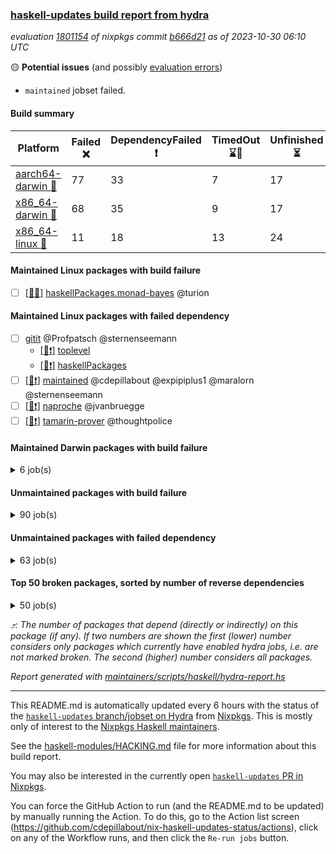 ### [haskell-updates build report from hydra](https://hydra.nixos.org/jobset/nixpkgs/haskell-updates)
*evaluation [1801154](https://hydra.nixos.org/eval/1801154) of nixpkgs commit [b666d21](https://github.com/NixOS/nixpkgs/commits/b666d2178c64589bffaf78f8b273f5ad12eada80) as of 2023-10-30 06:10 UTC*

:yellow_circle: **Potential issues** (and possibly [evaluation errors](https://hydra.nixos.org/jobset/nixpkgs/haskell-updates))
  * `maintained` jobset failed.

#### Build summary

 | Platform | Failed :x: | DependencyFailed :heavy_exclamation_mark: | TimedOut :hourglass::no_entry_sign: | Unfinished :hourglass_flowing_sand: | Success :heavy_check_mark: | 
 | --- | --- | --- | --- | --- | --- | 
 | [aarch64-darwin :green_apple:](https://hydra.nixos.org/eval/1801154?filter=.aarch64-darwin) | 77 | 33 | 7 | 17 | 6624 | 
 | [x86_64-darwin :apple:](https://hydra.nixos.org/eval/1801154?filter=.x86_64-darwin) | 68 | 35 | 9 | 17 | 6647 | 
 | [x86_64-linux :penguin:](https://hydra.nixos.org/eval/1801154?filter=.x86_64-linux) | 11 | 18 | 13 | 24 | 6811 | 
#### Maintained Linux packages with build failure
- [ ] [[:penguin::x:]](https://hydra.nixos.org/build/239250533) [haskellPackages.monad-bayes](https://hydra.nixos.org/eval/1801154?filter=haskellPackages.monad-bayes) @turion
#### Maintained Linux packages with failed dependency
- [ ] [gitit](https://hydra.nixos.org/eval/1801154?filter=gitit) @Profpatsch @sternenseemann
  - [[:penguin::heavy_exclamation_mark:]](https://hydra.nixos.org/build/239250557) [toplevel](https://hydra.nixos.org/eval/1801154?filter=gitit)
  - [[:penguin::heavy_exclamation_mark:]](https://hydra.nixos.org/build/239244074) [haskellPackages](https://hydra.nixos.org/eval/1801154?filter=haskellPackages.gitit)
- [ ] [[:penguin::heavy_exclamation_mark:]](https://hydra.nixos.org/build/239734812) [maintained](https://hydra.nixos.org/eval/1801154?filter=maintained) @cdepillabout @expipiplus1 @maralorn @sternenseemann
- [ ] [[:penguin::heavy_exclamation_mark:]](https://hydra.nixos.org/build/239244682) [naproche](https://hydra.nixos.org/eval/1801154?filter=naproche) @jvanbruegge
- [ ] [[:penguin::heavy_exclamation_mark:]](https://hydra.nixos.org/build/239255903) [tamarin-prover](https://hydra.nixos.org/eval/1801154?filter=tamarin-prover) @thoughtpolice
#### Maintained Darwin packages with build failure
<details><summary>6 job(s) </summary>

- [ ] [[:green_apple::x:]](https://hydra.nixos.org/build/239264837) [[:apple::heavy_check_mark:]](https://hydra.nixos.org/build/239245926) [arion](https://hydra.nixos.org/eval/1801154?filter=arion) @roberth
- [ ] [[:green_apple::x:]](https://hydra.nixos.org/build/239250116) [[:apple::x:]](https://hydra.nixos.org/build/239250830) [haskellPackages.gcodehs](https://hydra.nixos.org/eval/1801154?filter=haskellPackages.gcodehs) @sorki
- [ ] [gitit](https://hydra.nixos.org/eval/1801154?filter=gitit) @Profpatsch @sternenseemann
  - [[:green_apple::x:]](https://hydra.nixos.org/build/239251261) [[:apple::heavy_check_mark:]](https://hydra.nixos.org/build/239258617) [toplevel](https://hydra.nixos.org/eval/1801154?filter=gitit)
  - [[:green_apple::heavy_check_mark:]](https://hydra.nixos.org/build/239248358) [[:apple::heavy_check_mark:]](https://hydra.nixos.org/build/239252421) [haskellPackages](https://hydra.nixos.org/eval/1801154?filter=haskellPackages.gitit)
- [ ] [[:green_apple::x:]](https://hydra.nixos.org/build/239251420) [[:apple::x:]](https://hydra.nixos.org/build/239259851) [haskellPackages.monad-bayes](https://hydra.nixos.org/eval/1801154?filter=haskellPackages.monad-bayes) @turion
</details>

#### Unmaintained packages with build failure
<details><summary>90 job(s) </summary>

- [ ] [[:green_apple::heavy_check_mark:]](https://hydra.nixos.org/build/239259392) [[:apple::heavy_check_mark:]](https://hydra.nixos.org/build/239260923) [[:penguin::x:]](https://hydra.nixos.org/build/239248705) [haskellPackages.threads](https://hydra.nixos.org/eval/1801154?filter=haskellPackages.threads)  :arrow_heading_up: 13 | 69
- [ ] [[:green_apple::x:]](https://hydra.nixos.org/build/239262125) [[:apple::x:]](https://hydra.nixos.org/build/239262410) [[:penguin::heavy_check_mark:]](https://hydra.nixos.org/build/239250197) [haskellPackages.di-core](https://hydra.nixos.org/eval/1801154?filter=haskellPackages.di-core)  :arrow_heading_up: 7 | 12
- [ ] [[:green_apple::x:]](https://hydra.nixos.org/build/239259018) [[:apple::x:]](https://hydra.nixos.org/build/239264583) [[:penguin::heavy_check_mark:]](https://hydra.nixos.org/build/239253255) [haskellPackages.fmt](https://hydra.nixos.org/eval/1801154?filter=haskellPackages.fmt)  :arrow_heading_up: 6 | 24
- [ ] [[:green_apple::heavy_check_mark:]](https://hydra.nixos.org/build/239245939) [[:apple::x:]](https://hydra.nixos.org/build/239257693) [[:penguin::heavy_check_mark:]](https://hydra.nixos.org/build/239244027) [haskellPackages.HaTeX](https://hydra.nixos.org/eval/1801154?filter=haskellPackages.HaTeX)  :arrow_heading_up: 3 | 13
- [ ] [[:green_apple::x:]](https://hydra.nixos.org/build/239256962) [[:apple::x:]](https://hydra.nixos.org/build/239262187) [[:penguin::hourglass::no_entry_sign:]](https://hydra.nixos.org/build/239262928) [haskellPackages.rose-trees](https://hydra.nixos.org/eval/1801154?filter=haskellPackages.rose-trees)  :arrow_heading_up: 1 | 4
- [ ] [[:green_apple::x:]](https://hydra.nixos.org/build/239257729) [[:apple::hourglass::no_entry_sign:]](https://hydra.nixos.org/build/239246218) [[:penguin::heavy_check_mark:]](https://hydra.nixos.org/build/239263542) [haskellPackages.telegram-bot-api](https://hydra.nixos.org/eval/1801154?filter=haskellPackages.telegram-bot-api)  :arrow_heading_up: 1 | 4
- [ ] [[:green_apple::x:]](https://hydra.nixos.org/build/239248158) [[:apple::x:]](https://hydra.nixos.org/build/239248141) [[:penguin::heavy_check_mark:]](https://hydra.nixos.org/build/239255584) [haskellPackages.posix-socket](https://hydra.nixos.org/eval/1801154?filter=haskellPackages.posix-socket)  :arrow_heading_up: 1 | 2
- [ ] [[:green_apple::x:]](https://hydra.nixos.org/build/239254660) [[:apple::x:]](https://hydra.nixos.org/build/239247923) [[:penguin::heavy_check_mark:]](https://hydra.nixos.org/build/239243977) [haskellPackages.postgresql-syntax](https://hydra.nixos.org/eval/1801154?filter=haskellPackages.postgresql-syntax)  :arrow_heading_up: 1 | 2
- [ ] [[:green_apple::x:]](https://hydra.nixos.org/build/239260438) [[:apple::x:]](https://hydra.nixos.org/build/239261068) [[:penguin::heavy_check_mark:]](https://hydra.nixos.org/build/239251834) [haskellPackages.async-refresh](https://hydra.nixos.org/eval/1801154?filter=haskellPackages.async-refresh)  :arrow_heading_up: 1 | 1
- [ ] [[:green_apple::x:]](https://hydra.nixos.org/build/239261586) [[:apple::x:]](https://hydra.nixos.org/build/239259395) [[:penguin::heavy_check_mark:]](https://hydra.nixos.org/build/239263612) [haskellPackages.gi-gdkx11](https://hydra.nixos.org/eval/1801154?filter=haskellPackages.gi-gdkx11)  :arrow_heading_up: 1 | 1
- [ ] [[:green_apple::x:]](https://hydra.nixos.org/build/239248592) [[:apple::x:]](https://hydra.nixos.org/build/239247650) [[:penguin::heavy_check_mark:]](https://hydra.nixos.org/build/239256827) [haskellPackages.openal-ffi](https://hydra.nixos.org/eval/1801154?filter=haskellPackages.openal-ffi)  :arrow_heading_up: 1 | 1
- [ ] [[:green_apple::x:]](https://hydra.nixos.org/build/239261521) [[:apple::x:]](https://hydra.nixos.org/build/239247319) [[:penguin::heavy_check_mark:]](https://hydra.nixos.org/build/239248785) [haskellPackages.sequence-formats](https://hydra.nixos.org/eval/1801154?filter=haskellPackages.sequence-formats)  :arrow_heading_up: 1 | 1
- [ ] [[:green_apple::x:]](https://hydra.nixos.org/build/239257337) [[:apple::x:]](https://hydra.nixos.org/build/239255500) [[:penguin::heavy_check_mark:]](https://hydra.nixos.org/build/239245252) [haskellPackages.sym](https://hydra.nixos.org/eval/1801154?filter=haskellPackages.sym)  :arrow_heading_up: 1 | 1
- [ ] [[:green_apple::x:]](https://hydra.nixos.org/build/239264564) [[:apple::heavy_check_mark:]](https://hydra.nixos.org/build/239263650) [[:penguin::heavy_check_mark:]](https://hydra.nixos.org/build/239249826) [haskellPackages.hw-simd](https://hydra.nixos.org/eval/1801154?filter=haskellPackages.hw-simd)  :arrow_heading_up: 0 | 8
- [ ] [[:green_apple::x:]](https://hydra.nixos.org/build/239258007) [[:apple::x:]](https://hydra.nixos.org/build/239262191) [[:penguin::heavy_check_mark:]](https://hydra.nixos.org/build/239253474) [haskellPackages.pipes-zlib](https://hydra.nixos.org/eval/1801154?filter=haskellPackages.pipes-zlib)  :arrow_heading_up: 0 | 5
- [ ] [[:green_apple::x:]](https://hydra.nixos.org/build/239244113) [[:apple::x:]](https://hydra.nixos.org/build/239255094) [[:penguin::heavy_check_mark:]](https://hydra.nixos.org/build/239253745) [haskellPackages.error-codes](https://hydra.nixos.org/eval/1801154?filter=haskellPackages.error-codes)  :arrow_heading_up: 0 | 3
- [ ] [[:green_apple::x:]](https://hydra.nixos.org/build/239250135) [[:apple::heavy_check_mark:]](https://hydra.nixos.org/build/239258026) [[:penguin::heavy_check_mark:]](https://hydra.nixos.org/build/239246275) [haskellPackages.folds](https://hydra.nixos.org/eval/1801154?filter=haskellPackages.folds)  :arrow_heading_up: 0 | 3
- [ ] [[:green_apple::x:]](https://hydra.nixos.org/build/239260486) [[:apple::heavy_check_mark:]](https://hydra.nixos.org/build/239249070) [[:penguin::heavy_check_mark:]](https://hydra.nixos.org/build/239245677) [haskellPackages.picosat](https://hydra.nixos.org/eval/1801154?filter=haskellPackages.picosat)  :arrow_heading_up: 0 | 3
- [ ] [[:green_apple::x:]](https://hydra.nixos.org/build/239264193) [[:apple::heavy_check_mark:]](https://hydra.nixos.org/build/239243893) [[:penguin::heavy_check_mark:]](https://hydra.nixos.org/build/239259286) [haskellPackages.LibZip](https://hydra.nixos.org/eval/1801154?filter=haskellPackages.LibZip)  :arrow_heading_up: 0 | 2
- [ ] [[:green_apple::x:]](https://hydra.nixos.org/build/239260572) [[:apple::heavy_check_mark:]](https://hydra.nixos.org/build/239253196) [[:penguin::heavy_check_mark:]](https://hydra.nixos.org/build/239264185) [haskellPackages.rocksdb-haskell](https://hydra.nixos.org/eval/1801154?filter=haskellPackages.rocksdb-haskell)  :arrow_heading_up: 0 | 2
- [ ] [[:green_apple::x:]](https://hydra.nixos.org/build/239260122) [[:apple::x:]](https://hydra.nixos.org/build/239253110) [[:penguin::heavy_check_mark:]](https://hydra.nixos.org/build/239254747) [haskellPackages.diagrams-html5](https://hydra.nixos.org/eval/1801154?filter=haskellPackages.diagrams-html5)  :arrow_heading_up: 0 | 1
- [ ] [[:green_apple::x:]](https://hydra.nixos.org/build/239246534) [[:apple::x:]](https://hydra.nixos.org/build/239252502) [[:penguin::x:]](https://hydra.nixos.org/build/239249292) [haskellPackages.extensions](https://hydra.nixos.org/eval/1801154?filter=haskellPackages.extensions)  :arrow_heading_up: 0 | 1
- [ ] [[:green_apple::x:]](https://hydra.nixos.org/build/239259389) [[:apple::x:]](https://hydra.nixos.org/build/239256341) [[:penguin::heavy_check_mark:]](https://hydra.nixos.org/build/239264950) [haskellPackages.hamid](https://hydra.nixos.org/eval/1801154?filter=haskellPackages.hamid)  :arrow_heading_up: 0 | 1
- [ ] [[:green_apple::heavy_check_mark:]](https://hydra.nixos.org/build/239247004) [[:apple::x:]](https://hydra.nixos.org/build/239255032) [[:penguin::heavy_check_mark:]](https://hydra.nixos.org/build/239260226) [haskellPackages.hmatrix-morpheus](https://hydra.nixos.org/eval/1801154?filter=haskellPackages.hmatrix-morpheus)  :arrow_heading_up: 0 | 1
- [ ] [[:green_apple::x:]](https://hydra.nixos.org/build/239244557) [[:apple::x:]](https://hydra.nixos.org/build/239256506) [[:penguin::heavy_check_mark:]](https://hydra.nixos.org/build/239250026) [haskellPackages.huckleberry](https://hydra.nixos.org/eval/1801154?filter=haskellPackages.huckleberry)  :arrow_heading_up: 0 | 1
- [ ] [[:green_apple::x:]](https://hydra.nixos.org/build/239258089) [[:apple::x:]](https://hydra.nixos.org/build/239246890) [[:penguin::heavy_check_mark:]](https://hydra.nixos.org/build/239253574) [haskellPackages.om-time](https://hydra.nixos.org/eval/1801154?filter=haskellPackages.om-time)  :arrow_heading_up: 0 | 1
- [ ] [[:green_apple::x:]](https://hydra.nixos.org/build/239259246) [[:apple::x:]](https://hydra.nixos.org/build/239250953) [[:penguin::heavy_check_mark:]](https://hydra.nixos.org/build/239248834) [haskellPackages.select](https://hydra.nixos.org/eval/1801154?filter=haskellPackages.select)  :arrow_heading_up: 0 | 1
- [ ] [[:green_apple::x:]](https://hydra.nixos.org/build/239246851) [[:apple::x:]](https://hydra.nixos.org/build/239261323) [[:penguin::heavy_check_mark:]](https://hydra.nixos.org/build/239262697) [haskellPackages.sysinfo](https://hydra.nixos.org/eval/1801154?filter=haskellPackages.sysinfo)  :arrow_heading_up: 0 | 1
- [ ] [[:green_apple::x:]](https://hydra.nixos.org/build/239251350) [[:apple::x:]](https://hydra.nixos.org/build/239247935) [[:penguin::x:]](https://hydra.nixos.org/build/239246414) [haskellPackages.Flint2](https://hydra.nixos.org/eval/1801154?filter=haskellPackages.Flint2) 
- [ ] [[:green_apple::heavy_check_mark:]](https://hydra.nixos.org/build/239248908) [[:apple::x:]](https://hydra.nixos.org/build/239257514) [[:penguin::heavy_check_mark:]](https://hydra.nixos.org/build/239264170) [haskellPackages.FractalArt](https://hydra.nixos.org/eval/1801154?filter=haskellPackages.FractalArt) 
- [ ] [[:green_apple::x:]](https://hydra.nixos.org/build/239252965) [[:apple::x:]](https://hydra.nixos.org/build/239246078) [[:penguin::x:]](https://hydra.nixos.org/build/239252884) [haskellPackages.agda2hs](https://hydra.nixos.org/eval/1801154?filter=haskellPackages.agda2hs) 
- [ ] [[:green_apple::x:]](https://hydra.nixos.org/build/239256068) [[:apple::x:]](https://hydra.nixos.org/build/239243890) [[:penguin::x:]](https://hydra.nixos.org/build/239247619) [haskellPackages.agda2train](https://hydra.nixos.org/eval/1801154?filter=haskellPackages.agda2train) 
- [ ] [[:green_apple::x:]](https://hydra.nixos.org/build/239251520) [[:apple::x:]](https://hydra.nixos.org/build/239256780) [[:penguin::heavy_check_mark:]](https://hydra.nixos.org/build/239251606) [haskellPackages.al](https://hydra.nixos.org/eval/1801154?filter=haskellPackages.al) 
- [ ] [[:green_apple::x:]](https://hydra.nixos.org/build/239262244) [[:apple::heavy_check_mark:]](https://hydra.nixos.org/build/239251854) [[:penguin::heavy_check_mark:]](https://hydra.nixos.org/build/239264469) [haskellPackages.dominion](https://hydra.nixos.org/eval/1801154?filter=haskellPackages.dominion) 
- [ ] [[:green_apple::x:]](https://hydra.nixos.org/build/239265015) [[:apple::x:]](https://hydra.nixos.org/build/239246102) [[:penguin::heavy_check_mark:]](https://hydra.nixos.org/build/239254850) [haskellPackages.env-extra](https://hydra.nixos.org/eval/1801154?filter=haskellPackages.env-extra) 
- [ ] [[:green_apple::x:]](https://hydra.nixos.org/build/239259612) [[:apple::x:]](https://hydra.nixos.org/build/239259668) [[:penguin::heavy_check_mark:]](https://hydra.nixos.org/build/239260761) [haskellPackages.epub-metadata](https://hydra.nixos.org/eval/1801154?filter=haskellPackages.epub-metadata) 
- [ ] [[:green_apple::x:]](https://hydra.nixos.org/build/239246623) [[:apple::heavy_check_mark:]](https://hydra.nixos.org/build/239254019) [[:penguin::heavy_check_mark:]](https://hydra.nixos.org/build/239258360) [haskellPackages.executable-hash](https://hydra.nixos.org/eval/1801154?filter=haskellPackages.executable-hash) 
- [ ] [[:green_apple::x:]](https://hydra.nixos.org/build/239254414) [[:apple::x:]](https://hydra.nixos.org/build/239251675) [[:penguin::heavy_check_mark:]](https://hydra.nixos.org/build/239247374) [haskellPackages.exinst-base](https://hydra.nixos.org/eval/1801154?filter=haskellPackages.exinst-base) 
- [ ] [[:green_apple::x:]](https://hydra.nixos.org/build/239262643) [[:apple::x:]](https://hydra.nixos.org/build/239257718) [[:penguin::heavy_check_mark:]](https://hydra.nixos.org/build/239252798) [haskellPackages.float128](https://hydra.nixos.org/eval/1801154?filter=haskellPackages.float128) 
- [ ] [[:green_apple::x:]](https://hydra.nixos.org/build/239248353) [[:apple::x:]](https://hydra.nixos.org/build/239250817) [[:penguin::heavy_check_mark:]](https://hydra.nixos.org/build/239247037) [haskellPackages.fudgets](https://hydra.nixos.org/eval/1801154?filter=haskellPackages.fudgets) 
- [ ] [[:green_apple::x:]](https://hydra.nixos.org/build/239246125) [[:apple::x:]](https://hydra.nixos.org/build/239263656) [[:penguin::heavy_check_mark:]](https://hydra.nixos.org/build/239247138) [haskellPackages.genvalidity-dirforest](https://hydra.nixos.org/eval/1801154?filter=haskellPackages.genvalidity-dirforest) 
- [ ] [[:green_apple::x:]](https://hydra.nixos.org/build/239250397) [[:apple::heavy_check_mark:]](https://hydra.nixos.org/build/239251784) [[:penguin::heavy_check_mark:]](https://hydra.nixos.org/build/239264691) [haskellPackages.genvalidity-sydtest-hashable](https://hydra.nixos.org/eval/1801154?filter=haskellPackages.genvalidity-sydtest-hashable) 
- [ ] [ghc-tags](https://hydra.nixos.org/eval/1801154?filter=ghc-tags) 
  - [[:green_apple::heavy_check_mark:]](https://hydra.nixos.org/build/239253038) [[:apple::heavy_check_mark:]](https://hydra.nixos.org/build/239255226) [[:penguin::heavy_check_mark:]](https://hydra.nixos.org/build/239261683) [haskell.packages.ghc8107](https://hydra.nixos.org/eval/1801154?filter=haskell.packages.ghc8107.ghc-tags)
  - [[:green_apple::x:]](https://hydra.nixos.org/build/239246273) [[:apple::x:]](https://hydra.nixos.org/build/239263999) [[:penguin::x:]](https://hydra.nixos.org/build/239244589) [haskell.packages.ghc902](https://hydra.nixos.org/eval/1801154?filter=haskell.packages.ghc902.ghc-tags)
  - [[:green_apple::heavy_check_mark:]](https://hydra.nixos.org/build/239260586) [[:apple::heavy_check_mark:]](https://hydra.nixos.org/build/239247401) [[:penguin::heavy_check_mark:]](https://hydra.nixos.org/build/239256416) [haskell.packages.ghc924](https://hydra.nixos.org/eval/1801154?filter=haskell.packages.ghc924.ghc-tags)
  - [[:green_apple::heavy_check_mark:]](https://hydra.nixos.org/build/239256086) [[:apple::heavy_check_mark:]](https://hydra.nixos.org/build/239257364) [[:penguin::heavy_check_mark:]](https://hydra.nixos.org/build/239246751) [haskell.packages.ghc925](https://hydra.nixos.org/eval/1801154?filter=haskell.packages.ghc925.ghc-tags)
  - [[:green_apple::heavy_check_mark:]](https://hydra.nixos.org/build/239261603) [[:apple::heavy_check_mark:]](https://hydra.nixos.org/build/239262402) [[:penguin::heavy_check_mark:]](https://hydra.nixos.org/build/239253647) [haskell.packages.ghc926](https://hydra.nixos.org/eval/1801154?filter=haskell.packages.ghc926.ghc-tags)
  - [[:green_apple::heavy_check_mark:]](https://hydra.nixos.org/build/239253094) [[:apple::heavy_check_mark:]](https://hydra.nixos.org/build/239257469) [[:penguin::heavy_check_mark:]](https://hydra.nixos.org/build/239264602) [haskell.packages.ghc927](https://hydra.nixos.org/eval/1801154?filter=haskell.packages.ghc927.ghc-tags)
  - [[:green_apple::heavy_check_mark:]](https://hydra.nixos.org/build/239261771) [[:apple::heavy_check_mark:]](https://hydra.nixos.org/build/239258379) [[:penguin::heavy_check_mark:]](https://hydra.nixos.org/build/239249363) [haskell.packages.ghc928](https://hydra.nixos.org/eval/1801154?filter=haskell.packages.ghc928.ghc-tags)
  - [[:green_apple::hourglass_flowing_sand:]](https://hydra.nixos.org/build/239734879) [[:apple::hourglass_flowing_sand:]](https://hydra.nixos.org/build/239734863) [[:penguin::hourglass_flowing_sand:]](https://hydra.nixos.org/build/239734846) [haskell.packages.ghc962](https://hydra.nixos.org/eval/1801154?filter=haskell.packages.ghc962.ghc-tags)
  - [[:green_apple::hourglass_flowing_sand:]](https://hydra.nixos.org/build/239734838) [[:apple::hourglass_flowing_sand:]](https://hydra.nixos.org/build/239734852) [[:penguin::hourglass_flowing_sand:]](https://hydra.nixos.org/build/239734839) [haskell.packages.ghc963](https://hydra.nixos.org/eval/1801154?filter=haskell.packages.ghc963.ghc-tags)
- [ ] [[:penguin::x:]](https://hydra.nixos.org/build/239685049) [haskellPackages.gi-adwaita](https://hydra.nixos.org/eval/1801154?filter=haskellPackages.gi-adwaita) 
- [ ] [[:green_apple::x:]](https://hydra.nixos.org/build/239248341) [[:apple::x:]](https://hydra.nixos.org/build/239252714) [haskellPackages.gi-gtkosxapplication](https://hydra.nixos.org/eval/1801154?filter=haskellPackages.gi-gtkosxapplication) 
- [ ] [[:green_apple::x:]](https://hydra.nixos.org/build/239364952) [[:apple::x:]](https://hydra.nixos.org/build/239364948) [haskellPackages.gtk-mac-integration](https://hydra.nixos.org/eval/1801154?filter=haskellPackages.gtk-mac-integration) 
- [ ] [[:green_apple::x:]](https://hydra.nixos.org/build/239256525) [[:apple::x:]](https://hydra.nixos.org/build/239249980) [[:penguin::heavy_check_mark:]](https://hydra.nixos.org/build/239252062) [haskellPackages.gtk-traymanager](https://hydra.nixos.org/eval/1801154?filter=haskellPackages.gtk-traymanager) 
- [ ] [[:green_apple::x:]](https://hydra.nixos.org/build/239253073) [[:apple::x:]](https://hydra.nixos.org/build/239259388) [haskellPackages.gtk3-mac-integration](https://hydra.nixos.org/eval/1801154?filter=haskellPackages.gtk3-mac-integration) 
- [ ] [[:green_apple::x:]](https://hydra.nixos.org/build/239250301) [[:apple::x:]](https://hydra.nixos.org/build/239253091) [[:penguin::heavy_check_mark:]](https://hydra.nixos.org/build/239260366) [haskellPackages.highlight](https://hydra.nixos.org/eval/1801154?filter=haskellPackages.highlight) 
- [ ] [[:green_apple::x:]](https://hydra.nixos.org/build/239257785) [[:apple::x:]](https://hydra.nixos.org/build/239248586) [[:penguin::heavy_check_mark:]](https://hydra.nixos.org/build/239252515) [haskellPackages.hinotify-conduit](https://hydra.nixos.org/eval/1801154?filter=haskellPackages.hinotify-conduit) 
- [ ] [[:green_apple::x:]](https://hydra.nixos.org/build/239249085) [[:apple::x:]](https://hydra.nixos.org/build/239261890) [[:penguin::heavy_check_mark:]](https://hydra.nixos.org/build/239250997) [haskellPackages.hssourceinfo](https://hydra.nixos.org/eval/1801154?filter=haskellPackages.hssourceinfo) 
- [ ] [[:green_apple::x:]](https://hydra.nixos.org/build/239257887) [[:apple::x:]](https://hydra.nixos.org/build/239264757) [[:penguin::heavy_check_mark:]](https://hydra.nixos.org/build/239247212) [haskellPackages.hunspell-hs](https://hydra.nixos.org/eval/1801154?filter=haskellPackages.hunspell-hs) 
- [ ] [[:apple::x:]](https://hydra.nixos.org/build/239246759) [[:penguin::heavy_check_mark:]](https://hydra.nixos.org/build/239246478) [haskellPackages.inline-asm](https://hydra.nixos.org/eval/1801154?filter=haskellPackages.inline-asm) 
- [ ] [[:green_apple::x:]](https://hydra.nixos.org/build/239257215) [[:apple::x:]](https://hydra.nixos.org/build/239264611) [[:penguin::heavy_check_mark:]](https://hydra.nixos.org/build/239246889) [haskellPackages.interprocess](https://hydra.nixos.org/eval/1801154?filter=haskellPackages.interprocess) 
- [ ] [[:green_apple::x:]](https://hydra.nixos.org/build/239247304) [[:apple::x:]](https://hydra.nixos.org/build/239254827) [[:penguin::x:]](https://hydra.nixos.org/build/239259401) [haskellPackages.interval-patterns](https://hydra.nixos.org/eval/1801154?filter=haskellPackages.interval-patterns) 
- [ ] [[:green_apple::x:]](https://hydra.nixos.org/build/239257882) [[:apple::x:]](https://hydra.nixos.org/build/239260319) [[:penguin::heavy_check_mark:]](https://hydra.nixos.org/build/239262476) [haskellPackages.ipcvar](https://hydra.nixos.org/eval/1801154?filter=haskellPackages.ipcvar) 
- [ ] [[:green_apple::heavy_check_mark:]](https://hydra.nixos.org/build/239249506) [[:apple::heavy_check_mark:]](https://hydra.nixos.org/build/239252134) [[:penguin::x:]](https://hydra.nixos.org/build/239264029) [haskellPackages.kdt](https://hydra.nixos.org/eval/1801154?filter=haskellPackages.kdt) 
- [ ] [[:green_apple::x:]](https://hydra.nixos.org/build/239252016) [[:apple::x:]](https://hydra.nixos.org/build/239244843) [haskellPackages.kqueue](https://hydra.nixos.org/eval/1801154?filter=haskellPackages.kqueue) 
- [ ] [[:green_apple::x:]](https://hydra.nixos.org/build/239246397) [[:apple::heavy_check_mark:]](https://hydra.nixos.org/build/239245379) [[:penguin::heavy_check_mark:]](https://hydra.nixos.org/build/239261966) [haskellPackages.leveldb-haskell-fork](https://hydra.nixos.org/eval/1801154?filter=haskellPackages.leveldb-haskell-fork) 
- [ ] [[:green_apple::x:]](https://hydra.nixos.org/build/239261400) [[:apple::x:]](https://hydra.nixos.org/build/239253256) [[:penguin::heavy_check_mark:]](https://hydra.nixos.org/build/239247757) [haskellPackages.linux-framebuffer](https://hydra.nixos.org/eval/1801154?filter=haskellPackages.linux-framebuffer) 
- [ ] [[:green_apple::x:]](https://hydra.nixos.org/build/239249602) [[:apple::x:]](https://hydra.nixos.org/build/239258551) [[:penguin::heavy_exclamation_mark:]](https://hydra.nixos.org/build/239245937) [haskellPackages.mediawiki2latex](https://hydra.nixos.org/eval/1801154?filter=haskellPackages.mediawiki2latex) 
- [ ] [[:green_apple::x:]](https://hydra.nixos.org/build/239251980) [[:apple::x:]](https://hydra.nixos.org/build/239244192) [[:penguin::heavy_check_mark:]](https://hydra.nixos.org/build/239258765) [haskellPackages.memzero](https://hydra.nixos.org/eval/1801154?filter=haskellPackages.memzero) 
- [ ] [[:green_apple::x:]](https://hydra.nixos.org/build/239259454) [[:apple::x:]](https://hydra.nixos.org/build/239257896) [[:penguin::heavy_check_mark:]](https://hydra.nixos.org/build/239247268) [haskellPackages.persistent-pagination](https://hydra.nixos.org/eval/1801154?filter=haskellPackages.persistent-pagination) 
- [ ] [[:green_apple::x:]](https://hydra.nixos.org/build/239250816) [[:apple::x:]](https://hydra.nixos.org/build/239262568) [[:penguin::heavy_check_mark:]](https://hydra.nixos.org/build/239243846) [haskellPackages.phatsort](https://hydra.nixos.org/eval/1801154?filter=haskellPackages.phatsort) 
- [ ] [[:green_apple::x:]](https://hydra.nixos.org/build/239257452) [[:apple::x:]](https://hydra.nixos.org/build/239246849) [[:penguin::heavy_check_mark:]](https://hydra.nixos.org/build/239254412) [haskellPackages.ping-wrapper](https://hydra.nixos.org/eval/1801154?filter=haskellPackages.ping-wrapper) 
- [ ] [[:green_apple::x:]](https://hydra.nixos.org/build/239252014) [[:apple::x:]](https://hydra.nixos.org/build/239257592) [[:penguin::heavy_check_mark:]](https://hydra.nixos.org/build/239258715) [haskellPackages.posix-timer](https://hydra.nixos.org/eval/1801154?filter=haskellPackages.posix-timer) 
- [ ] [[:green_apple::heavy_check_mark:]](https://hydra.nixos.org/build/239258974) [[:apple::x:]](https://hydra.nixos.org/build/239252988) [[:penguin::heavy_check_mark:]](https://hydra.nixos.org/build/239263786) [haskellPackages.powerqueue-distributed](https://hydra.nixos.org/eval/1801154?filter=haskellPackages.powerqueue-distributed) 
- [ ] [[:green_apple::x:]](https://hydra.nixos.org/build/239263868) [[:apple::x:]](https://hydra.nixos.org/build/239259311) [[:penguin::heavy_check_mark:]](https://hydra.nixos.org/build/239245795) [haskellPackages.procex](https://hydra.nixos.org/eval/1801154?filter=haskellPackages.procex) 
- [ ] [[:green_apple::x:]](https://hydra.nixos.org/build/239250409) [[:apple::x:]](https://hydra.nixos.org/build/239256253) [[:penguin::heavy_check_mark:]](https://hydra.nixos.org/build/239253826) [haskellPackages.pthread](https://hydra.nixos.org/eval/1801154?filter=haskellPackages.pthread) 
- [ ] [[:green_apple::x:]](https://hydra.nixos.org/build/239262618) [[:apple::x:]](https://hydra.nixos.org/build/239254382) [[:penguin::heavy_check_mark:]](https://hydra.nixos.org/build/239248537) [haskellPackages.sandwich-webdriver](https://hydra.nixos.org/eval/1801154?filter=haskellPackages.sandwich-webdriver) 
- [ ] [[:green_apple::x:]](https://hydra.nixos.org/build/239255871) [[:apple::x:]](https://hydra.nixos.org/build/239248094) [[:penguin::heavy_check_mark:]](https://hydra.nixos.org/build/239263132) [haskellPackages.shared-memory](https://hydra.nixos.org/eval/1801154?filter=haskellPackages.shared-memory) 
- [ ] [[:green_apple::x:]](https://hydra.nixos.org/build/239246217) [[:apple::x:]](https://hydra.nixos.org/build/239252157) [[:penguin::hourglass::no_entry_sign:]](https://hydra.nixos.org/build/239248016) [haskellPackages.significant-figures](https://hydra.nixos.org/eval/1801154?filter=haskellPackages.significant-figures) 
- [ ] [[:green_apple::x:]](https://hydra.nixos.org/build/239259335) [[:apple::x:]](https://hydra.nixos.org/build/239251291) [[:penguin::hourglass::no_entry_sign:]](https://hydra.nixos.org/build/239257954) [haskellPackages.skews](https://hydra.nixos.org/eval/1801154?filter=haskellPackages.skews) 
- [ ] [[:green_apple::x:]](https://hydra.nixos.org/build/239263514) [[:apple::x:]](https://hydra.nixos.org/build/239261940) [[:penguin::heavy_check_mark:]](https://hydra.nixos.org/build/239260118) [haskellPackages.tailfile-hinotify](https://hydra.nixos.org/eval/1801154?filter=haskellPackages.tailfile-hinotify) 
- [ ] [[:green_apple::x:]](https://hydra.nixos.org/build/239244977) [[:apple::x:]](https://hydra.nixos.org/build/239260208) [[:penguin::x:]](https://hydra.nixos.org/build/239251083) [haskellPackages.theatre-dev](https://hydra.nixos.org/eval/1801154?filter=haskellPackages.theatre-dev) 
- [ ] [[:green_apple::x:]](https://hydra.nixos.org/build/239264451) [[:apple::heavy_check_mark:]](https://hydra.nixos.org/build/239260872) [[:penguin::heavy_check_mark:]](https://hydra.nixos.org/build/239260306) [haskellPackages.unix-simple](https://hydra.nixos.org/eval/1801154?filter=haskellPackages.unix-simple) 
- [ ] [[:green_apple::x:]](https://hydra.nixos.org/build/239259245) [[:apple::heavy_check_mark:]](https://hydra.nixos.org/build/239252359) [[:penguin::heavy_check_mark:]](https://hydra.nixos.org/build/239251497) [haskellPackages.x86-64bit](https://hydra.nixos.org/eval/1801154?filter=haskellPackages.x86-64bit) 
- [ ] [[:green_apple::x:]](https://hydra.nixos.org/build/239245826) [[:apple::x:]](https://hydra.nixos.org/build/239252445) [[:penguin::heavy_check_mark:]](https://hydra.nixos.org/build/239259961) [haskellPackages.xmonad-utils](https://hydra.nixos.org/eval/1801154?filter=haskellPackages.xmonad-utils) 
- [ ] [[:green_apple::x:]](https://hydra.nixos.org/build/239246355) [[:apple::x:]](https://hydra.nixos.org/build/239246367) [[:penguin::heavy_check_mark:]](https://hydra.nixos.org/build/239264836) [haskellPackages.yoga](https://hydra.nixos.org/eval/1801154?filter=haskellPackages.yoga) 
- [ ] [[:green_apple::x:]](https://hydra.nixos.org/build/239252871) [[:apple::x:]](https://hydra.nixos.org/build/239255205) [[:penguin::heavy_check_mark:]](https://hydra.nixos.org/build/239253346) [haskellPackages.zot](https://hydra.nixos.org/eval/1801154?filter=haskellPackages.zot) 
- [ ] [[:green_apple::x:]](https://hydra.nixos.org/build/239246482) [[:apple::x:]](https://hydra.nixos.org/build/239261223) [[:penguin::heavy_check_mark:]](https://hydra.nixos.org/build/239259557) [haskellPackages.zxcvbn-c](https://hydra.nixos.org/eval/1801154?filter=haskellPackages.zxcvbn-c) 
</details>

#### Unmaintained packages with failed dependency
<details><summary>63 job(s) </summary>

- [ ] [[:green_apple::heavy_check_mark:]](https://hydra.nixos.org/build/239246984) [[:apple::heavy_check_mark:]](https://hydra.nixos.org/build/239265010) [[:penguin::heavy_exclamation_mark:]](https://hydra.nixos.org/build/239259344) [haskellPackages.happstack-server](https://hydra.nixos.org/eval/1801154?filter=haskellPackages.happstack-server)  :arrow_heading_up: 8 | 59
- [ ] [[:green_apple::heavy_exclamation_mark:]](https://hydra.nixos.org/build/239260110) [[:apple::heavy_exclamation_mark:]](https://hydra.nixos.org/build/239261420) [[:penguin::heavy_check_mark:]](https://hydra.nixos.org/build/239244085) [haskellPackages.di-handle](https://hydra.nixos.org/eval/1801154?filter=haskellPackages.di-handle)  :arrow_heading_up: 5 | 9
- [ ] [[:green_apple::heavy_exclamation_mark:]](https://hydra.nixos.org/build/239264762) [[:apple::heavy_exclamation_mark:]](https://hydra.nixos.org/build/239263643) [[:penguin::heavy_check_mark:]](https://hydra.nixos.org/build/239247919) [haskellPackages.di-monad](https://hydra.nixos.org/eval/1801154?filter=haskellPackages.di-monad)  :arrow_heading_up: 5 | 9
- [ ] [[:green_apple::heavy_exclamation_mark:]](https://hydra.nixos.org/build/239247161) [[:apple::heavy_exclamation_mark:]](https://hydra.nixos.org/build/239255322) [[:penguin::heavy_check_mark:]](https://hydra.nixos.org/build/239250062) [haskellPackages.di-df1](https://hydra.nixos.org/eval/1801154?filter=haskellPackages.di-df1)  :arrow_heading_up: 4 | 8
- [ ] [hoogle](https://hydra.nixos.org/eval/1801154?filter=hoogle)  :arrow_heading_up: 2 | 4
  - [[:green_apple::heavy_check_mark:]](https://hydra.nixos.org/build/239246349) [[:apple::heavy_check_mark:]](https://hydra.nixos.org/build/239247219) [[:penguin::heavy_check_mark:]](https://hydra.nixos.org/build/239247756) [haskell.packages.ghc8107](https://hydra.nixos.org/eval/1801154?filter=haskell.packages.ghc8107.hoogle)
  -  [[:apple::heavy_check_mark:]](https://hydra.nixos.org/build/239249077) [[:penguin::heavy_check_mark:]](https://hydra.nixos.org/build/239250163) [haskell.packages.ghc884](https://hydra.nixos.org/eval/1801154?filter=haskell.packages.ghc884.hoogle)
  - [[:green_apple::heavy_exclamation_mark:]](https://hydra.nixos.org/build/239247021) [[:apple::heavy_check_mark:]](https://hydra.nixos.org/build/239259263) [[:penguin::heavy_check_mark:]](https://hydra.nixos.org/build/239260307) [haskell.packages.ghc902](https://hydra.nixos.org/eval/1801154?filter=haskell.packages.ghc902.hoogle)
  - [[:green_apple::heavy_check_mark:]](https://hydra.nixos.org/build/239264867) [[:apple::heavy_check_mark:]](https://hydra.nixos.org/build/239248435) [[:penguin::heavy_check_mark:]](https://hydra.nixos.org/build/239248394) [haskell.packages.ghc924](https://hydra.nixos.org/eval/1801154?filter=haskell.packages.ghc924.hoogle)
  - [[:green_apple::heavy_check_mark:]](https://hydra.nixos.org/build/239254159) [[:apple::heavy_check_mark:]](https://hydra.nixos.org/build/239246788) [[:penguin::heavy_check_mark:]](https://hydra.nixos.org/build/239258281) [haskell.packages.ghc925](https://hydra.nixos.org/eval/1801154?filter=haskell.packages.ghc925.hoogle)
  - [[:green_apple::heavy_check_mark:]](https://hydra.nixos.org/build/239247136) [[:apple::heavy_check_mark:]](https://hydra.nixos.org/build/239255099) [[:penguin::heavy_check_mark:]](https://hydra.nixos.org/build/239253883) [haskell.packages.ghc926](https://hydra.nixos.org/eval/1801154?filter=haskell.packages.ghc926.hoogle)
  - [[:green_apple::heavy_check_mark:]](https://hydra.nixos.org/build/239250715) [[:apple::heavy_check_mark:]](https://hydra.nixos.org/build/239254623) [[:penguin::heavy_check_mark:]](https://hydra.nixos.org/build/239254256) [haskell.packages.ghc927](https://hydra.nixos.org/eval/1801154?filter=haskell.packages.ghc927.hoogle)
  - [[:green_apple::heavy_check_mark:]](https://hydra.nixos.org/build/239252488) [[:apple::heavy_check_mark:]](https://hydra.nixos.org/build/239246129) [[:penguin::heavy_check_mark:]](https://hydra.nixos.org/build/239247100) [haskell.packages.ghc928](https://hydra.nixos.org/eval/1801154?filter=haskell.packages.ghc928.hoogle)
  - [[:green_apple::heavy_check_mark:]](https://hydra.nixos.org/build/239261017) [[:apple::heavy_check_mark:]](https://hydra.nixos.org/build/239251289) [[:penguin::heavy_check_mark:]](https://hydra.nixos.org/build/239264179) [haskell.packages.ghc945](https://hydra.nixos.org/eval/1801154?filter=haskell.packages.ghc945.hoogle)
  - [[:green_apple::heavy_check_mark:]](https://hydra.nixos.org/build/239264248) [[:apple::heavy_check_mark:]](https://hydra.nixos.org/build/239254276) [[:penguin::heavy_check_mark:]](https://hydra.nixos.org/build/239258620) [haskell.packages.ghc946](https://hydra.nixos.org/eval/1801154?filter=haskell.packages.ghc946.hoogle)
  - [[:green_apple::heavy_check_mark:]](https://hydra.nixos.org/build/239248008) [[:apple::heavy_check_mark:]](https://hydra.nixos.org/build/239251924) [[:penguin::heavy_check_mark:]](https://hydra.nixos.org/build/239263570) [haskell.packages.ghc947](https://hydra.nixos.org/eval/1801154?filter=haskell.packages.ghc947.hoogle)
  - [[:green_apple::heavy_check_mark:]](https://hydra.nixos.org/build/239254394) [[:apple::heavy_check_mark:]](https://hydra.nixos.org/build/239245270) [[:penguin::heavy_check_mark:]](https://hydra.nixos.org/build/239262670) [haskellPackages](https://hydra.nixos.org/eval/1801154?filter=haskellPackages.hoogle)
- [ ] [[:green_apple::heavy_exclamation_mark:]](https://hydra.nixos.org/build/239259167) [[:apple::heavy_exclamation_mark:]](https://hydra.nixos.org/build/239247903) [[:penguin::heavy_check_mark:]](https://hydra.nixos.org/build/239251691) [haskellPackages.nyan-interpolation-core](https://hydra.nixos.org/eval/1801154?filter=haskellPackages.nyan-interpolation-core)  :arrow_heading_up: 2 | 2
- [ ] [[:green_apple::heavy_exclamation_mark:]](https://hydra.nixos.org/build/239256707) [[:apple::heavy_exclamation_mark:]](https://hydra.nixos.org/build/239261701) [[:penguin::heavy_check_mark:]](https://hydra.nixos.org/build/239262982) [haskellPackages.moto](https://hydra.nixos.org/eval/1801154?filter=haskellPackages.moto)  :arrow_heading_up: 1 | 1
- [ ] [[:green_apple::heavy_exclamation_mark:]](https://hydra.nixos.org/build/239259142) [[:apple::heavy_exclamation_mark:]](https://hydra.nixos.org/build/239255000) [[:penguin::hourglass::no_entry_sign:]](https://hydra.nixos.org/build/239257577) [haskellPackages.wss-client](https://hydra.nixos.org/eval/1801154?filter=haskellPackages.wss-client)  :arrow_heading_up: 1 | 1
- [ ] [[:green_apple::heavy_check_mark:]](https://hydra.nixos.org/build/239255465) [[:apple::heavy_check_mark:]](https://hydra.nixos.org/build/239264622) [[:penguin::heavy_exclamation_mark:]](https://hydra.nixos.org/build/239256980) [haskellPackages.happstack-hsp](https://hydra.nixos.org/eval/1801154?filter=haskellPackages.happstack-hsp)  :arrow_heading_up: 0 | 17
- [ ] [[:green_apple::heavy_check_mark:]](https://hydra.nixos.org/build/239258280) [[:apple::heavy_check_mark:]](https://hydra.nixos.org/build/239264809) [[:penguin::heavy_exclamation_mark:]](https://hydra.nixos.org/build/239248424) [haskellPackages.web-routes-happstack](https://hydra.nixos.org/eval/1801154?filter=haskellPackages.web-routes-happstack)  :arrow_heading_up: 0 | 17
- [ ] [[:green_apple::heavy_check_mark:]](https://hydra.nixos.org/build/239255539) [[:apple::heavy_check_mark:]](https://hydra.nixos.org/build/239258110) [[:penguin::heavy_exclamation_mark:]](https://hydra.nixos.org/build/239245859) [haskellPackages.happstack-jmacro](https://hydra.nixos.org/eval/1801154?filter=haskellPackages.happstack-jmacro)  :arrow_heading_up: 0 | 16
- [ ] [[:green_apple::heavy_check_mark:]](https://hydra.nixos.org/build/239249603) [[:apple::heavy_check_mark:]](https://hydra.nixos.org/build/239258282) [[:penguin::heavy_exclamation_mark:]](https://hydra.nixos.org/build/239246498) [haskellPackages.reform-happstack](https://hydra.nixos.org/eval/1801154?filter=haskellPackages.reform-happstack)  :arrow_heading_up: 0 | 15
- [ ] [[:green_apple::heavy_check_mark:]](https://hydra.nixos.org/build/239247822) [[:apple::heavy_check_mark:]](https://hydra.nixos.org/build/239245327) [[:penguin::heavy_exclamation_mark:]](https://hydra.nixos.org/build/239254929) [haskellPackages.happstack-server-tls](https://hydra.nixos.org/eval/1801154?filter=haskellPackages.happstack-server-tls)  :arrow_heading_up: 0 | 12
- [ ] [[:green_apple::heavy_exclamation_mark:]](https://hydra.nixos.org/build/239248389) [[:apple::heavy_exclamation_mark:]](https://hydra.nixos.org/build/239255166) [[:penguin::heavy_check_mark:]](https://hydra.nixos.org/build/239260439) [haskellPackages.di-polysemy](https://hydra.nixos.org/eval/1801154?filter=haskellPackages.di-polysemy)  :arrow_heading_up: 0 | 4
- [ ] [[:green_apple::heavy_exclamation_mark:]](https://hydra.nixos.org/build/239264501) [[:apple::hourglass::no_entry_sign:]](https://hydra.nixos.org/build/239257150) [[:penguin::heavy_check_mark:]](https://hydra.nixos.org/build/239252496) [haskellPackages.telegram-bot-simple](https://hydra.nixos.org/eval/1801154?filter=haskellPackages.telegram-bot-simple)  :arrow_heading_up: 0 | 3
- [ ] [[:green_apple::heavy_exclamation_mark:]](https://hydra.nixos.org/build/239244147) [[:apple::heavy_exclamation_mark:]](https://hydra.nixos.org/build/239256813) [[:penguin::hourglass::no_entry_sign:]](https://hydra.nixos.org/build/239264870) [haskellPackages.tries](https://hydra.nixos.org/eval/1801154?filter=haskellPackages.tries)  :arrow_heading_up: 0 | 3
- [ ] [[:green_apple::heavy_exclamation_mark:]](https://hydra.nixos.org/build/239251586) [[:apple::heavy_exclamation_mark:]](https://hydra.nixos.org/build/239260062) [[:penguin::heavy_check_mark:]](https://hydra.nixos.org/build/239244044) [haskellPackages.di](https://hydra.nixos.org/eval/1801154?filter=haskellPackages.di)  :arrow_heading_up: 0 | 2
- [ ] [[:green_apple::heavy_check_mark:]](https://hydra.nixos.org/build/239251745) [[:apple::heavy_check_mark:]](https://hydra.nixos.org/build/239253641) [[:penguin::heavy_exclamation_mark:]](https://hydra.nixos.org/build/239255926) [haskellPackages.happstack-fastcgi](https://hydra.nixos.org/eval/1801154?filter=haskellPackages.happstack-fastcgi)  :arrow_heading_up: 0 | 2
- [ ] [[:green_apple::heavy_check_mark:]](https://hydra.nixos.org/build/239257946) [[:apple::heavy_check_mark:]](https://hydra.nixos.org/build/239259877) [[:penguin::heavy_exclamation_mark:]](https://hydra.nixos.org/build/239261103) [haskellPackages.threads-extras](https://hydra.nixos.org/eval/1801154?filter=haskellPackages.threads-extras)  :arrow_heading_up: 0 | 2
- [ ] [[:green_apple::heavy_check_mark:]](https://hydra.nixos.org/build/239252834) [[:apple::heavy_check_mark:]](https://hydra.nixos.org/build/239264928) [[:penguin::heavy_exclamation_mark:]](https://hydra.nixos.org/build/239247282) [haskellPackages.lifted-threads](https://hydra.nixos.org/eval/1801154?filter=haskellPackages.lifted-threads)  :arrow_heading_up: 0 | 1
- [ ] [[:green_apple::heavy_exclamation_mark:]](https://hydra.nixos.org/build/239249780) [[:apple::heavy_exclamation_mark:]](https://hydra.nixos.org/build/239264725) [[:penguin::heavy_check_mark:]](https://hydra.nixos.org/build/239263937) [haskellPackages.network-dns](https://hydra.nixos.org/eval/1801154?filter=haskellPackages.network-dns)  :arrow_heading_up: 0 | 1
- [ ] [[:green_apple::heavy_exclamation_mark:]](https://hydra.nixos.org/build/239260475) [[:apple::heavy_exclamation_mark:]](https://hydra.nixos.org/build/239264044) [[:penguin::heavy_check_mark:]](https://hydra.nixos.org/build/239251352) [haskellPackages.render-utf8](https://hydra.nixos.org/eval/1801154?filter=haskellPackages.render-utf8)  :arrow_heading_up: 0 | 1
- [ ] [[:green_apple::heavy_exclamation_mark:]](https://hydra.nixos.org/build/239262101) [[:apple::heavy_exclamation_mark:]](https://hydra.nixos.org/build/239259974) [[:penguin::heavy_check_mark:]](https://hydra.nixos.org/build/239253220) [haskellPackages.async-refresh-tokens](https://hydra.nixos.org/eval/1801154?filter=haskellPackages.async-refresh-tokens) 
- [ ] [[:green_apple::heavy_exclamation_mark:]](https://hydra.nixos.org/build/239258828) [[:apple::heavy_exclamation_mark:]](https://hydra.nixos.org/build/239250821) [[:penguin::heavy_check_mark:]](https://hydra.nixos.org/build/239253541) [haskellPackages.cardano-coin-selection](https://hydra.nixos.org/eval/1801154?filter=haskellPackages.cardano-coin-selection) 
- [ ] [[:green_apple::heavy_exclamation_mark:]](https://hydra.nixos.org/build/239247215) [[:apple::heavy_exclamation_mark:]](https://hydra.nixos.org/build/239255207) [[:penguin::heavy_check_mark:]](https://hydra.nixos.org/build/239258451) [haskellPackages.epub-tools](https://hydra.nixos.org/eval/1801154?filter=haskellPackages.epub-tools) 
- [ ] [[:green_apple::heavy_exclamation_mark:]](https://hydra.nixos.org/build/239259405) [[:apple::heavy_exclamation_mark:]](https://hydra.nixos.org/build/239263323) [[:penguin::heavy_check_mark:]](https://hydra.nixos.org/build/239251628) [haskellPackages.exinst-aeson](https://hydra.nixos.org/eval/1801154?filter=haskellPackages.exinst-aeson) 
- [ ] [[:green_apple::heavy_exclamation_mark:]](https://hydra.nixos.org/build/239250885) [[:apple::heavy_exclamation_mark:]](https://hydra.nixos.org/build/239248898) [[:penguin::heavy_check_mark:]](https://hydra.nixos.org/build/239245387) [haskellPackages.exinst-bytes](https://hydra.nixos.org/eval/1801154?filter=haskellPackages.exinst-bytes) 
- [ ] [[:green_apple::heavy_exclamation_mark:]](https://hydra.nixos.org/build/239256245) [[:apple::heavy_exclamation_mark:]](https://hydra.nixos.org/build/239255404) [[:penguin::heavy_check_mark:]](https://hydra.nixos.org/build/239261092) [haskellPackages.exinst-cereal](https://hydra.nixos.org/eval/1801154?filter=haskellPackages.exinst-cereal) 
- [ ] [[:green_apple::heavy_exclamation_mark:]](https://hydra.nixos.org/build/239259598) [[:apple::heavy_exclamation_mark:]](https://hydra.nixos.org/build/239263173) [[:penguin::heavy_check_mark:]](https://hydra.nixos.org/build/239263618) [haskellPackages.exinst-serialise](https://hydra.nixos.org/eval/1801154?filter=haskellPackages.exinst-serialise) 
- [ ] [[:green_apple::heavy_check_mark:]](https://hydra.nixos.org/build/239264631) [[:apple::heavy_exclamation_mark:]](https://hydra.nixos.org/build/239247065) [[:penguin::heavy_check_mark:]](https://hydra.nixos.org/build/239247339) [haskellPackages.experimenter](https://hydra.nixos.org/eval/1801154?filter=haskellPackages.experimenter) 
- [ ] [[:green_apple::heavy_exclamation_mark:]](https://hydra.nixos.org/build/239251146) [[:apple::heavy_exclamation_mark:]](https://hydra.nixos.org/build/239252782) [[:penguin::heavy_check_mark:]](https://hydra.nixos.org/build/239253287) [haskellPackages.fmt-terminal-colors](https://hydra.nixos.org/eval/1801154?filter=haskellPackages.fmt-terminal-colors) 
- [ ] [[:green_apple::heavy_exclamation_mark:]](https://hydra.nixos.org/build/239261479) [[:apple::heavy_exclamation_mark:]](https://hydra.nixos.org/build/239245105) [[:penguin::heavy_check_mark:]](https://hydra.nixos.org/build/239244319) [haskellPackages.hasql-th](https://hydra.nixos.org/eval/1801154?filter=haskellPackages.hasql-th) 
- [ ] [[:green_apple::heavy_check_mark:]](https://hydra.nixos.org/build/239685056) [[:apple::heavy_exclamation_mark:]](https://hydra.nixos.org/build/239685038) [[:penguin::heavy_check_mark:]](https://hydra.nixos.org/build/239685046) [haskellPackages.hgdal](https://hydra.nixos.org/eval/1801154?filter=haskellPackages.hgdal) 
- [ ] [[:green_apple::heavy_check_mark:]](https://hydra.nixos.org/build/239373237) [[:apple::heavy_exclamation_mark:]](https://hydra.nixos.org/build/239373204) [[:penguin::heavy_check_mark:]](https://hydra.nixos.org/build/239373239) [haskellPackages.ihaskell-hatex](https://hydra.nixos.org/eval/1801154?filter=haskellPackages.ihaskell-hatex) 
- [ ] [[:green_apple::heavy_exclamation_mark:]](https://hydra.nixos.org/build/239253860) [[:apple::heavy_exclamation_mark:]](https://hydra.nixos.org/build/239255645) [[:penguin::heavy_check_mark:]](https://hydra.nixos.org/build/239252223) [haskellPackages.intel-powermon](https://hydra.nixos.org/eval/1801154?filter=haskellPackages.intel-powermon) 
- [ ] [[:green_apple::heavy_check_mark:]](https://hydra.nixos.org/build/239263371) [[:apple::heavy_check_mark:]](https://hydra.nixos.org/build/239253982) [[:penguin::heavy_exclamation_mark:]](https://hydra.nixos.org/build/239244575) [haskellPackages.io-throttle](https://hydra.nixos.org/eval/1801154?filter=haskellPackages.io-throttle) 
- [ ] [[:green_apple::heavy_check_mark:]](https://hydra.nixos.org/build/239249882) [[:apple::heavy_exclamation_mark:]](https://hydra.nixos.org/build/239244212) [[:penguin::heavy_check_mark:]](https://hydra.nixos.org/build/239244786) [haskellPackages.latex-function-tables](https://hydra.nixos.org/eval/1801154?filter=haskellPackages.latex-function-tables) 
- [ ] [[:green_apple::heavy_exclamation_mark:]](https://hydra.nixos.org/build/239261464) [[:apple::heavy_exclamation_mark:]](https://hydra.nixos.org/build/239254510) [[:penguin::heavy_check_mark:]](https://hydra.nixos.org/build/239260794) [haskellPackages.moto-postgresql](https://hydra.nixos.org/eval/1801154?filter=haskellPackages.moto-postgresql) 
- [ ] [[:green_apple::heavy_exclamation_mark:]](https://hydra.nixos.org/build/239255966) [[:apple::heavy_exclamation_mark:]](https://hydra.nixos.org/build/239257323) [[:penguin::hourglass::no_entry_sign:]](https://hydra.nixos.org/build/239256593) [haskellPackages.network-messagepack-rpc-websocket](https://hydra.nixos.org/eval/1801154?filter=haskellPackages.network-messagepack-rpc-websocket) 
- [ ] [[:green_apple::heavy_exclamation_mark:]](https://hydra.nixos.org/build/239251685) [[:apple::heavy_exclamation_mark:]](https://hydra.nixos.org/build/239255360) [[:penguin::heavy_check_mark:]](https://hydra.nixos.org/build/239259182) [haskellPackages.nyan-interpolation](https://hydra.nixos.org/eval/1801154?filter=haskellPackages.nyan-interpolation) 
- [ ] [[:green_apple::heavy_exclamation_mark:]](https://hydra.nixos.org/build/239262545) [[:apple::heavy_exclamation_mark:]](https://hydra.nixos.org/build/239244604) [[:penguin::heavy_check_mark:]](https://hydra.nixos.org/build/239264888) [haskellPackages.nyan-interpolation-simple](https://hydra.nixos.org/eval/1801154?filter=haskellPackages.nyan-interpolation-simple) 
- [ ] [[:green_apple::heavy_exclamation_mark:]](https://hydra.nixos.org/build/239264869) [[:apple::heavy_exclamation_mark:]](https://hydra.nixos.org/build/239261565) [[:penguin::heavy_check_mark:]](https://hydra.nixos.org/build/239259659) [haskellPackages.quickcheck-quid](https://hydra.nixos.org/eval/1801154?filter=haskellPackages.quickcheck-quid) 
- [ ] [[:green_apple::heavy_exclamation_mark:]](https://hydra.nixos.org/build/239247430) [[:apple::heavy_exclamation_mark:]](https://hydra.nixos.org/build/239262249) [[:penguin::heavy_check_mark:]](https://hydra.nixos.org/build/239262638) [haskellPackages.rg](https://hydra.nixos.org/eval/1801154?filter=haskellPackages.rg) 
- [ ] [[:green_apple::heavy_exclamation_mark:]](https://hydra.nixos.org/build/239263455) [[:apple::heavy_exclamation_mark:]](https://hydra.nixos.org/build/239245890) [[:penguin::heavy_check_mark:]](https://hydra.nixos.org/build/239249420) [haskellPackages.sequenceTools](https://hydra.nixos.org/eval/1801154?filter=haskellPackages.sequenceTools) 
- [ ] [[:green_apple::heavy_exclamation_mark:]](https://hydra.nixos.org/build/239250001) [[:apple::heavy_exclamation_mark:]](https://hydra.nixos.org/build/239251716) [[:penguin::heavy_check_mark:]](https://hydra.nixos.org/build/239257064) [haskellPackages.sym-plot](https://hydra.nixos.org/eval/1801154?filter=haskellPackages.sym-plot) 
- [ ] [taskell](https://hydra.nixos.org/eval/1801154?filter=taskell) 
  - [[:green_apple::heavy_exclamation_mark:]](https://hydra.nixos.org/build/239246184) [[:apple::heavy_exclamation_mark:]](https://hydra.nixos.org/build/239248325) [[:penguin::heavy_exclamation_mark:]](https://hydra.nixos.org/build/239253081) [toplevel](https://hydra.nixos.org/eval/1801154?filter=taskell)
  - [[:green_apple::heavy_exclamation_mark:]](https://hydra.nixos.org/build/239258346) [[:apple::heavy_exclamation_mark:]](https://hydra.nixos.org/build/239256592) [[:penguin::heavy_exclamation_mark:]](https://hydra.nixos.org/build/239246223) [haskellPackages](https://hydra.nixos.org/eval/1801154?filter=haskellPackages.taskell)
- [ ] [[:green_apple::heavy_check_mark:]](https://hydra.nixos.org/build/239246779) [[:apple::heavy_check_mark:]](https://hydra.nixos.org/build/239252323) [[:penguin::heavy_exclamation_mark:]](https://hydra.nixos.org/build/239253382) [haskellPackages.unsafe-promises](https://hydra.nixos.org/eval/1801154?filter=haskellPackages.unsafe-promises) 
- [ ] [[:green_apple::heavy_check_mark:]](https://hydra.nixos.org/build/239264841) [[:apple::heavy_check_mark:]](https://hydra.nixos.org/build/239258719) [[:penguin::heavy_exclamation_mark:]](https://hydra.nixos.org/build/239244791) [haskellPackages.web-inv-route](https://hydra.nixos.org/eval/1801154?filter=haskellPackages.web-inv-route) 
- [ ] [[:green_apple::heavy_exclamation_mark:]](https://hydra.nixos.org/build/239250083) [[:apple::heavy_exclamation_mark:]](https://hydra.nixos.org/build/239260449) [[:penguin::heavy_check_mark:]](https://hydra.nixos.org/build/239249410) [haskellPackages.xbattbar](https://hydra.nixos.org/eval/1801154?filter=haskellPackages.xbattbar) 
</details>

#### Top 50 broken packages, sorted by number of reverse dependencies
<details><summary>50 job(s) </summary>

[gogol-core](https://packdeps.haskellers.com/reverse/gogol-core) :arrow_heading_up: 184  
[haskell98](https://packdeps.haskellers.com/reverse/haskell98) :arrow_heading_up: 152  
[heist](https://packdeps.haskellers.com/reverse/heist) :arrow_heading_up: 72  
[snap](https://packdeps.haskellers.com/reverse/snap) :arrow_heading_up: 63  
[enumerator](https://packdeps.haskellers.com/reverse/enumerator) :arrow_heading_up: 56  
[util](https://packdeps.haskellers.com/reverse/util) :arrow_heading_up: 49  
[derive](https://packdeps.haskellers.com/reverse/derive) :arrow_heading_up: 48  
[repa](https://packdeps.haskellers.com/reverse/repa) :arrow_heading_up: 45  
[accelerate](https://packdeps.haskellers.com/reverse/accelerate) :arrow_heading_up: 42  
[syb-with-class](https://packdeps.haskellers.com/reverse/syb-with-class) :arrow_heading_up: 42  
[TypeCompose](https://packdeps.haskellers.com/reverse/TypeCompose) :arrow_heading_up: 38  
[PrimitiveArray](https://packdeps.haskellers.com/reverse/PrimitiveArray) :arrow_heading_up: 35  
[rank1dynamic](https://packdeps.haskellers.com/reverse/rank1dynamic) :arrow_heading_up: 33  
[distributed-static](https://packdeps.haskellers.com/reverse/distributed-static) :arrow_heading_up: 31  
[distributed-process](https://packdeps.haskellers.com/reverse/distributed-process) :arrow_heading_up: 30  
[iteratee](https://packdeps.haskellers.com/reverse/iteratee) :arrow_heading_up: 29  
[polysemy-time](https://packdeps.haskellers.com/reverse/polysemy-time) :arrow_heading_up: 28  
[polysemy-resume](https://packdeps.haskellers.com/reverse/polysemy-resume) :arrow_heading_up: 27  
[polysemy-conc](https://packdeps.haskellers.com/reverse/polysemy-conc) :arrow_heading_up: 26  
[crypto-numbers](https://packdeps.haskellers.com/reverse/crypto-numbers) :arrow_heading_up: 25  
[either-unwrap](https://packdeps.haskellers.com/reverse/either-unwrap) :arrow_heading_up: 25  
[HList](https://packdeps.haskellers.com/reverse/HList) :arrow_heading_up: 24  
[polysemy-log](https://packdeps.haskellers.com/reverse/polysemy-log) :arrow_heading_up: 24  
[crypto-pubkey](https://packdeps.haskellers.com/reverse/crypto-pubkey) :arrow_heading_up: 22  
[haskelldb](https://packdeps.haskellers.com/reverse/haskelldb) :arrow_heading_up: 22  
[wxdirect](https://packdeps.haskellers.com/reverse/wxdirect) :arrow_heading_up: 22  
[BiobaseTypes](https://packdeps.haskellers.com/reverse/BiobaseTypes) :arrow_heading_up: 21  
[alg](https://packdeps.haskellers.com/reverse/alg) :arrow_heading_up: 21  
[mmsyn2](https://packdeps.haskellers.com/reverse/mmsyn2) :arrow_heading_up: 21  
[userid](https://packdeps.haskellers.com/reverse/userid) :arrow_heading_up: 21  
[wxc](https://packdeps.haskellers.com/reverse/wxc) :arrow_heading_up: 21  
[biocore](https://packdeps.haskellers.com/reverse/biocore) :arrow_heading_up: 20  
[cheapskate](https://packdeps.haskellers.com/reverse/cheapskate) :arrow_heading_up: 20  
[wxcore](https://packdeps.haskellers.com/reverse/wxcore) :arrow_heading_up: 20  
[attoparsec-enumerator](https://packdeps.haskellers.com/reverse/attoparsec-enumerator) :arrow_heading_up: 19  
[bytestring-show](https://packdeps.haskellers.com/reverse/bytestring-show) :arrow_heading_up: 19  
[fay](https://packdeps.haskellers.com/reverse/fay) :arrow_heading_up: 19  
[incipit](https://packdeps.haskellers.com/reverse/incipit) :arrow_heading_up: 19  
[ixset](https://packdeps.haskellers.com/reverse/ixset) :arrow_heading_up: 19  
[polysemy-chronos](https://packdeps.haskellers.com/reverse/polysemy-chronos) :arrow_heading_up: 19  
[wx](https://packdeps.haskellers.com/reverse/wx) :arrow_heading_up: 19  
[BiobaseENA](https://packdeps.haskellers.com/reverse/BiobaseENA) :arrow_heading_up: 18  
[asn1-data](https://packdeps.haskellers.com/reverse/asn1-data) :arrow_heading_up: 18  
[dbus-core](https://packdeps.haskellers.com/reverse/dbus-core) :arrow_heading_up: 18  
[gtksourceview2](https://packdeps.haskellers.com/reverse/gtksourceview2) :arrow_heading_up: 18  
[polysemy-process](https://packdeps.haskellers.com/reverse/polysemy-process) :arrow_heading_up: 18  
[ukrainian-phonetics-basic](https://packdeps.haskellers.com/reverse/ukrainian-phonetics-basic) :arrow_heading_up: 18  
[BiobaseXNA](https://packdeps.haskellers.com/reverse/BiobaseXNA) :arrow_heading_up: 17  
[HGamer3D-Data](https://packdeps.haskellers.com/reverse/HGamer3D-Data) :arrow_heading_up: 17  
[certificate](https://packdeps.haskellers.com/reverse/certificate) :arrow_heading_up: 17  
</details>


*:arrow_heading_up:: The number of packages that depend (directly or indirectly) on this package (if any). If two numbers are shown the first (lower) number considers only packages which currently have enabled hydra jobs, i.e. are not marked broken. The second (higher) number considers all packages.*

*Report generated with [maintainers/scripts/haskell/hydra-report.hs](https://github.com/NixOS/nixpkgs/blob/haskell-updates/maintainers/scripts/haskell/hydra-report.hs)*


----------------------------------------------------------------------

This README.md is automatically updated every 6 hours with the status of the
[`haskell-updates` branch/jobset on Hydra](https://hydra.nixos.org/jobset/nixpkgs/haskell-updates)
from [Nixpkgs](https://github.com/NixOS/nixpkgs).  This is mostly only of
interest to the [Nixpkgs Haskell maintainers](https://github.com/orgs/NixOS/teams/haskell).

See the
[haskell-modules/HACKING.md](https://github.com/NixOS/nixpkgs/blob/haskell-updates/pkgs/development/haskell-modules/HACKING.md)
file for more information about this build report.

You may also be interested in the currently open
[`haskell-updates` PR in Nixpkgs](https://github.com/nixos/nixpkgs/pulls?q=is%3Apr+is%3Aopen+head%3Ahaskell-updates).

You can force the GitHub Action to run (and the README.md to be updated) by
manually running the Action.  To do this, go to the Action list screen
(https://github.com/cdepillabout/nix-haskell-updates-status/actions),
click on any of the Workflow runs, and then click the `Re-run jobs` button.
